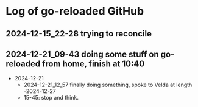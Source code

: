 # Log of go-reloaded GitHub

## 2024-12-15_22-28 trying to reconcile
## 2024-12-21_09-43 doing some stuff on go-reloaded from home, finish at 10:40
- 2024-12-21
  - 2024-12-21_12_57 finally doing something, spoke to Velda at length
-2024-12-27
  - 15-45: stop and think.
  